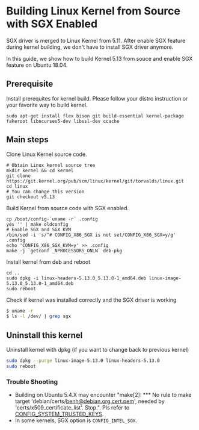 # Building Linux Kernel from Source with SGX Enabled

SGX driver is merged to Linux Kernel from 5.11. After enable SGX feature during kernel building, we don't have to install SGX driver anymore.

In this guide, we show how to build Kernel 5.13 from souce and enable SGX feature on Ubuntu 18.04.


## Prerequisite

Install prerequites for kernel build. Please follow your distro instruction or your favorite way to build kernel.

```
sudo apt-get install flex bison git build-essential kernel-package fakeroot libncurses5-dev libssl-dev ccache

```

## Main steps

Clone Linux Kernel source code.

```
# Obtain Linux kernel source tree
mkdir kernel && cd kernel
git clone https://git.kernel.org/pub/scm/linux/kernel/git/torvalds/linux.git
cd linux
# You can change this version
git checkout v5.13
```

Build Kernel from source code with SGX enabled.

```
cp /boot/config-`uname -r` .config
yes '' | make oldconfig
# Enable SGX and SGX KVM
/bin/sed -i 's/^# CONFIG_X86_SGX is not set/CONFIG_X86_SGX=y/g' .config
echo 'CONFIG_X86_SGX_KVM=y' >> .config
make -j `getconf _NPROCESSORS_ONLN` deb-pkg
```

Install kernel from deb and reboot

```
cd ..
sudo dpkg -i linux-headers-5.13.0_5.13.0-1_amd64.deb linux-image-5.13.0_5.13.0-1_amd64.deb
sudo reboot
```

Check if kernel was installed correctly and the SGX driver is working

```bash
$ uname -r
$ ls -l /dev/ | grep sgx
```

## Uninstall this kernel

Uninstall kernel with dpkg (if you want to change back to previous kernel)

```bash
sudo dpkg --purge linux-image-5.13.0 linux-headers-5.13.0
sudo reboot
```

### Trouble Shooting

* Building on Ubuntu 5.4.X may encounter "make[2]: *** No rule to make target 'debian/certs/benh@debian.org.cert.pem', needed by 'certs/x509_certificate_list'.  Stop.". Pls refer to [CONFIG_SYSTEM_TRUSTED_KEYS](https://askubuntu.com/questions/1329538/compiling-the-kernel-5-11-11).
* In some kernels, SGX option is `CONFIG_INTEL_SGX`.
